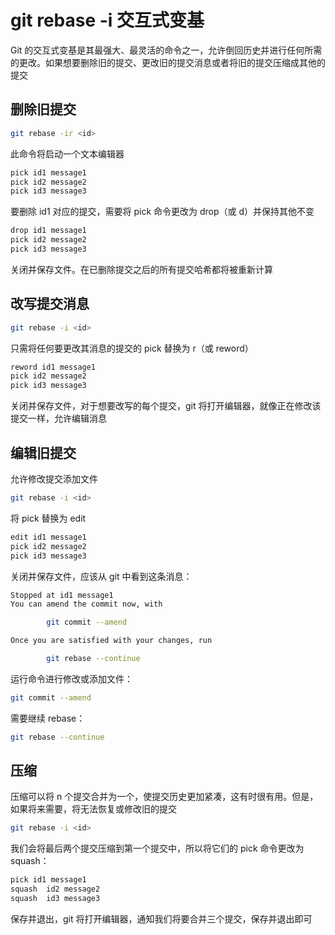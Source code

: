 # git rebase -i 交互式变基

Git 的交互式变基是其最强大、最灵活的命令之一，允许倒回历史并进行任何所需的更改。如果想要删除旧的提交、更改旧的提交消息或者将旧的提交压缩成其他的提交

## 删除旧提交

```bash
git rebase -ir <id>
```

此命令将启动一个文本编辑器

```bash
pick id1 message1
pick id2 message2
pick id3 message3
```

要删除 id1 对应的提交，需要将 pick 命令更改为 drop（或 d）并保持其他不变

```bash
drop id1 message1
pick id2 message2
pick id3 message3
```

关闭并保存文件。在已删除提交之后的所有提交哈希都将被重新计算

## 改写提交消息

```bash
git rebase -i <id>
```

只需将任何要更改其消息的提交的 pick 替换为 r（或 reword）

```bash
reword id1 message1
pick id2 message2
pick id3 message3
```

关闭并保存文件，对于想要改写的每个提交，git 将打开编辑器，就像正在修改该提交一样，允许编辑消息

## 编辑旧提交

允许修改提交添加文件

```bash
git rebase -i <id>
```

将 pick 替换为 edit

```bash
edit id1 message1
pick id2 message2
pick id3 message3
```

关闭并保存文件，应该从 git 中看到这条消息：

```bash
Stopped at id1 message1
You can amend the commit now, with

        git commit --amend

Once you are satisfied with your changes, run

        git rebase --continue
```

运行命令进行修改或添加文件：

```bash
git commit --amend
```

需要继续 rebase：

```bash
git rebase --continue
```

## 压缩

压缩可以将 n 个提交合并为一个，使提交历史更加紧凑，这有时很有用。但是，如果将来需要，将无法恢复或修改旧的提交

```bash
git rebase -i <id>
```

我们会将最后两个提交压缩到第一个提交中，所以将它们的 pick 命令更改为 squash：

```bash
pick id1 message1
squash  id2 message2
squash  id3 message3
```

保存并退出，git 将打开编辑器，通知我们将要合并三个提交，保存并退出即可
